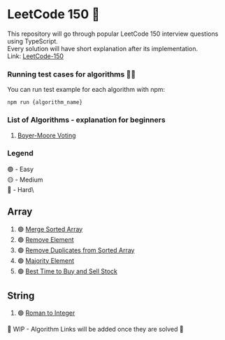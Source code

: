 # LeetCode 150 🐛

This repository will go through popular LeetCode 150 interview questions using TypeScript.\
Every solution will have short explanation after its implementation.\
Link: [LeetCode-150](https://leetcode.com/studyplan/top-interview-150/)

### Running test cases for algorithms 🏃‍♂️
You can run test example for each algorithm with npm:
```shell
npm run {algorithm_name}
```

### List of Algorithms - explanation for beginners
1. [Boyer-Moore Voting](./algorithm-for-dummies/boyer-moore-voting.md)

### Legend
🟢 - Easy\
🟡 - Medium\
🔴 - Hard\

## Array
1. 🟢 [Merge Sorted Array](./array/merge_sorted_array/merge_sorted_array.ts)
2. 🟢 [Remove Element](./array/remove_element/remove_element.ts)
3. 🟢 [Remove Duplicates from Sorted Array](./array/remove_duplicates_from_sorted_array/remove_duplicates_from_sorted_array.ts)
4. 🟢 [Majority Element](./array/majority_element/majority_element.ts)
5. 🟢 [Best Time to Buy and Sell Stock](./array/best_time_to_buy_and_sell_stock/best_time_to_buy_and_sell_stock.ts)


## String
1. 🟢 [Roman to Integer](./string/roman_to_integer/roman_to_integer.ts)

👷 WIP - Algorithm Links will be added once they are solved 👷